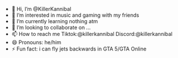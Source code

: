- 👋 Hi, I’m @KillerKannibal
- 👀 I’m interested in music and gaming with my friends
- 🌱 I’m currently learning nothing atm
- 💞️ I’m looking to collaborate on ...
- 📫 How to reach me Tiktok:@killerkannibal Discord:@killerkannibal
- 😄 Pronouns: he/him
- ⚡ Fun fact: i can fly jets backwards in GTA 5/GTA Online

<!---
KillerKannibal/KillerKannibal is a ✨ special ✨ repository because its `README.md` (this file) appears on your GitHub profile.
You can click the Preview link to take a look at your changes.
--->
